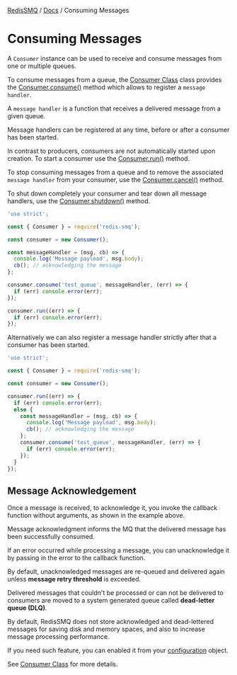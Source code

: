 [RedisSMQ](../README.md) / [Docs](README.md) / Consuming Messages

# Consuming Messages

A `Consumer` instance can be used to receive and consume messages from one or multiple queues.

To consume messages from a queue, the [Consumer Class](api/classes/Consumer.md) class provides the
[Consumer.consume()](api/classes/Consumer.md#consume) method which allows to register a `message handler`.

A `message handler` is a function that receives a delivered message from a given queue.

Message handlers can be registered at any time, before or after a consumer has been started.

In contrast to producers, consumers are not automatically started upon creation. To start a consumer use the [Consumer.run()](api/classes/Consumer.md#run) method.

To stop consuming messages from a queue and to remove the associated `message handler` from your consumer, use the [Consumer.cancel()](api/classes/Consumer.md#cancel) method.

To shut down completely your consumer and tear down all message handlers, use the [Consumer.shutdown()](api/classes/Consumer.md#shutdown) method.

```javascript
'use strict';

const { Consumer } = require('redis-smq');

const consumer = new Consumer();

const messageHandler = (msg, cb) => {
  console.log('Message payload', msg.body);
  cb(); // acknowledging the message
};

consumer.consume('test_queue', messageHandler, (err) => {
  if (err) console.error(err);
});

consumer.run((err) => {
  if (err) console.error(err);
});
```

Alternatively we can also register a message handler strictly after that a consumer has been started.

```javascript
'use strict';

const { Consumer } = require('redis-smq');

const consumer = new Consumer();

consumer.run((err) => {
  if (err) console.error(err);
  else {
    const messageHandler = (msg, cb) => {
      console.log('Message payload', msg.body);
      cb(); // acknowledging the message
    };
    consumer.consume('test_queue', messageHandler, (err) => {
      if (err) console.error(err);
    });
  }
});
```

## Message Acknowledgement

Once a message is received, to acknowledge it, you invoke the callback function without arguments, as shown in the example above.

Message acknowledgment informs the MQ that the delivered message has been successfully consumed.

If an error occurred while processing a message, you can unacknowledge it by passing in the error to the callback function.

By default, unacknowledged messages are re-queued and delivered again unless **message retry threshold** is exceeded.

Delivered messages that couldn't be processed or can not be delivered to consumers are moved to a system generated queue called **dead-letter queue (DLQ)**.

By default, RedisSMQ does not store acknowledged and dead-lettered messages for saving disk and memory spaces, and also to increase message processing performance.

If you need such feature, you can enabled it from your [configuration](configuration.md) object.

See [Consumer Class](api/classes/Consumer.md) for more details.
